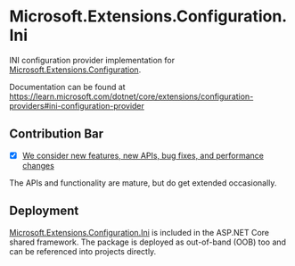 # Microsoft.Extensions.Configuration.Ini

INI configuration provider implementation for [Microsoft.Extensions.Configuration](https://www.nuget.org/packages/Microsoft.Extensions.Configuration/).

Documentation can be found at https://learn.microsoft.com/dotnet/core/extensions/configuration-providers#ini-configuration-provider

## Contribution Bar
- [x] [We consider new features, new APIs, bug fixes, and performance changes](../README.md#contribution-bar)

The APIs and functionality are mature, but do get extended occasionally.

## Deployment
[Microsoft.Extensions.Configuration.Ini](https://www.nuget.org/packages/Microsoft.Extensions.Configuration.Ini/) is included in the ASP.NET Core shared framework. The package is deployed as out-of-band (OOB) too and can be referenced into projects directly.
